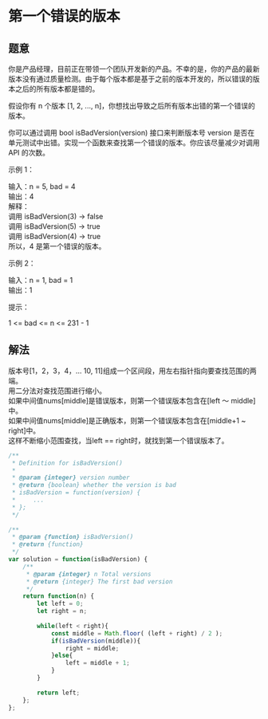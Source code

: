 # 第一个错误的版本

## 题意

你是产品经理，目前正在带领一个团队开发新的产品。不幸的是，你的产品的最新版本没有通过质量检测。由于每个版本都是基于之前的版本开发的，所以错误的版本之后的所有版本都是错的。  

假设你有 n 个版本 [1, 2, ..., n]，你想找出导致之后所有版本出错的第一个错误的版本。  

你可以通过调用 bool isBadVersion(version) 接口来判断版本号 version 是否在单元测试中出错。实现一个函数来查找第一个错误的版本。你应该尽量减少对调用 API 的次数。  

 
示例 1：

输入：n = 5, bad = 4  
输出：4  
解释：  
调用 isBadVersion(3) -> false   
调用 isBadVersion(5) -> true   
调用 isBadVersion(4) -> true  
所以，4 是第一个错误的版本。    

示例 2：

输入：n = 1, bad = 1  
输出：1  
 

提示：  

1 <= bad <= n <= 231 - 1


## 解法

版本号[1，2，3，4，… 10, 11]组成一个区间段，用左右指针指向要查找范围的两端。  
用二分法对查找范围进行缩小。  
如果中间值nums[middle]是错误版本，则第一个错误版本包含在[left ～ middle]中。  
如果中间值nums[middle]是正确版本，则第一个错误版本包含在[middle+1 ~ right]中。  
这样不断缩小范围查找，当left == right时，就找到第一个错误版本了。  

```js
/**
 * Definition for isBadVersion()
 * 
 * @param {integer} version number
 * @return {boolean} whether the version is bad
 * isBadVersion = function(version) {
 *     ...
 * };
 */
 
/**
 * @param {function} isBadVersion()
 * @return {function}
 */
var solution = function(isBadVersion) {
    /**
     * @param {integer} n Total versions
     * @return {integer} The first bad version
     */
    return function(n) {
        let left = 0;
        let right = n;
 
        while(left < right){
            const middle = Math.floor( (left + right) / 2 );
            if(isBadVersion(middle)){
                right = middle;
            }else{
                left = middle + 1;
            }
        }
 
        return left;
    };
};
```
